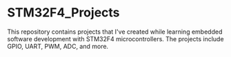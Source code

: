 # STM32F4_Projects
This repository contains projects that I've created while learning embedded software development with STM32F4 microcontrollers. The projects include GPIO, UART, PWM, ADC, and more.
